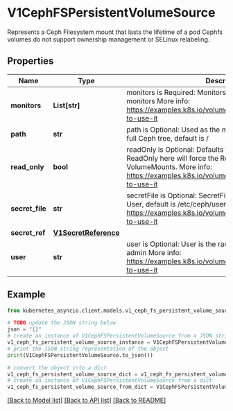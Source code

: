 # V1CephFSPersistentVolumeSource

Represents a Ceph Filesystem mount that lasts the lifetime of a pod Cephfs volumes do not support ownership management or SELinux relabeling.

## Properties

Name | Type | Description | Notes
------------ | ------------- | ------------- | -------------
**monitors** | **List[str]** | monitors is Required: Monitors is a collection of Ceph monitors More info: https://examples.k8s.io/volumes/cephfs/README.md#how-to-use-it | 
**path** | **str** | path is Optional: Used as the mounted root, rather than the full Ceph tree, default is / | [optional] 
**read_only** | **bool** | readOnly is Optional: Defaults to false (read/write). ReadOnly here will force the ReadOnly setting in VolumeMounts. More info: https://examples.k8s.io/volumes/cephfs/README.md#how-to-use-it | [optional] 
**secret_file** | **str** | secretFile is Optional: SecretFile is the path to key ring for User, default is /etc/ceph/user.secret More info: https://examples.k8s.io/volumes/cephfs/README.md#how-to-use-it | [optional] 
**secret_ref** | [**V1SecretReference**](V1SecretReference.md) |  | [optional] 
**user** | **str** | user is Optional: User is the rados user name, default is admin More info: https://examples.k8s.io/volumes/cephfs/README.md#how-to-use-it | [optional] 

## Example

```python
from kubernetes_asyncio.client.models.v1_ceph_fs_persistent_volume_source import V1CephFSPersistentVolumeSource

# TODO update the JSON string below
json = "{}"
# create an instance of V1CephFSPersistentVolumeSource from a JSON string
v1_ceph_fs_persistent_volume_source_instance = V1CephFSPersistentVolumeSource.from_json(json)
# print the JSON string representation of the object
print(V1CephFSPersistentVolumeSource.to_json())

# convert the object into a dict
v1_ceph_fs_persistent_volume_source_dict = v1_ceph_fs_persistent_volume_source_instance.to_dict()
# create an instance of V1CephFSPersistentVolumeSource from a dict
v1_ceph_fs_persistent_volume_source_from_dict = V1CephFSPersistentVolumeSource.from_dict(v1_ceph_fs_persistent_volume_source_dict)
```
[[Back to Model list]](../README.md#documentation-for-models) [[Back to API list]](../README.md#documentation-for-api-endpoints) [[Back to README]](../README.md)


